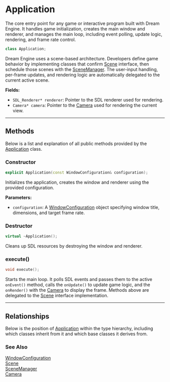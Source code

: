 # Application
The core entry point 
for any game or interactive program built with Dream Engine. 
It handles game initialization, creates the main window 
and renderer, and manages the main loop, including event 
polling, update logic, rendering, and frame rate control.

```c++
class Application;
```

Dream Engine uses a scene-based architecture. 
Developers define game behavior by implementing classes that confirm 
[Scene](Scene.md) interface, then schedule those scenes 
with the [SceneManager](SceneManager.md). The user-input handling, 
per-frame updates, and rendering logic are automatically
delegated to the current active scene.

**Fields:**
- `SDL_Renderer* renderer`: Pointer to the SDL renderer used for rendering.
- `Camera* camera`: Pointer to the [Camera](Camera.md) used for rendering the current view.

---

## Methods

Below is a list and explanation of all public methods
provided by the [Application](Application.md) class.

### Constructor

```c++
explicit Application(const WindowConfiguration& configuration);
```

Initializes the application, creates the window and renderer using the provided configuration.

**Parameters:**
- `configuration`: A [WindowConfiguration](WindowConfiguration.md) object specifying window title, dimensions, and target frame rate.

### Destructor

```c++
virtual ~Application();
```

Cleans up SDL resources by destroying the window and renderer.

### execute()

```c++
void execute();
```

Starts the main loop. It polls SDL events and passes 
them to the active `onEvent()` method, 
calls the `onUpdate()` to update game logic, 
and the `onRender()` with the [Camera](Camera.md) to display the frame.
Methods above are delegated to the [Scene](Scene.md) interface implementation.

---

## Relationships
Below is the position of [Application](Application.md)
within the type hierarchy, including which classes inherit
from it and which base classes it derives from.

### See Also
[WindowConfiguration](WindowConfiguration.md) <br>
[Scene](Scene.md) <br>
[SceneManager](SceneManager.md) <br>
[Camera](Camera.md)